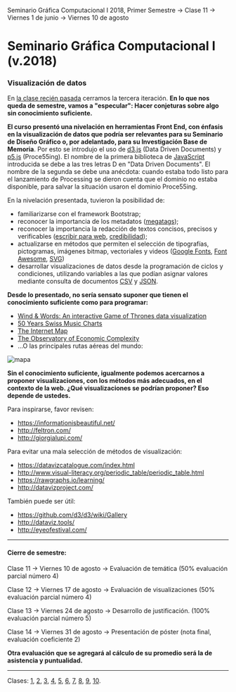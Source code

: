 Seminario Gráfica Computacional I 2018, Primer Semestre → Clase 11 → Viernes 1 de junio → Viernes 10 de agosto

# Seminario Gráfica Computacional I (v.2018)

### Visualización de datos

En [la clase recién pasada](https://github.com/profesorfaco/dgp502_10/) cerramos la tercera iteración. **En lo que nos queda de semestre, vamos a "especular": Hacer conjeturas sobre algo sin conocimiento suficiente.**

**El curso presentó una nivelación en herramientas Front End, con énfasis en la visualización de datos que podría ser relevantes para su Seminario de Diseño Gráfico o, por adelantado, para su Investigación Base de Memoria**. Por esto se introdujo el uso de [d3.js](https://d3js.org/) (Data Driven Documents) y [p5.js](https://p5js.org/es/) (Proce55ing). El nombre de la primera biblioteca de [JavaScript](https://www.javascript.com/learn/strings) introducida se debe a las tres letras D en "Data Driven Documents". El nombre de la segunda se debe una anécdota: cuando estaba todo listo para el lanzamiento de Processing se dieron cuenta que el dominio no estaba disponible, para salvar la situación usaron el dominio Proce55ing.

En la nivelación presentada, tuvieron la posibilidad de:

- familiarizarse con el framework Bootstrap;
- reconocer la importancia de los metadatos ([megatags](https://megatags.co/)); 
- reconocer la importancia la redacción de textos concisos, precisos y verificables ([escribir para web](https://www.nngroup.com/topic/writing-web/), [credibilidad](http://credibility.stanford.edu/guidelines/index.html));
- actualizarse en métodos que permiten el selección de tipografías, pictogramas, imágenes bitmap, vectoriales y videos ([Google Fonts](https://fonts.google.com/), [Font Awesome](https://fontawesome.com/), [SVG](https://developer.mozilla.org/en-US/docs/Web/SVG/Tutorial/Introduction))
- desarrollar visualizaciones de datos desde la programación de ciclos y condiciones, utilizando variables a las que podían asignar valores mediante consulta de documentos [CSV](https://es.wikipedia.org/wiki/Valores_separados_por_comas) y [JSON](https://es.wikipedia.org/wiki/JSON).

**Desde lo presentado, no sería sensato suponer que tienen el conocimiento suficiente como para programar:** 

- [Wind & Words: An interactive Game of Thrones data visualization](http://beta.wind-and-words.com/)
- [50 Years Swiss Music Charts](https://50-jahre-hitparade.ch/)
- [The Internet Map](http://internet-map.net/)
- [The Observatory of Economic Complexity](https://atlas.media.mit.edu/en/visualize/tree_map/hs92/export/chl/all/show/2016/)
- …O las principales rutas aéreas del mundo:

![mapa](https://cdn-images-1.medium.com/max/2000/1*3QWmqtaUPYW_hdNgQCf44g.png)

**Sin el conocimiento suficiente, igualmente podemos acercarnos a proponer visualizaciones, con los métodos más adecuados, en el contexto de la web. ¿Qué visualizaciones se podrían proponer? Eso depende de ustedes.**  

Para inspirarse, favor revisen:

- https://informationisbeautiful.net/
- http://feltron.com/
- http://giorgialupi.com/

Para evitar una mala selección de métodos de visualización:

- https://datavizcatalogue.com/index.html
- http://www.visual-literacy.org/periodic_table/periodic_table.html
- https://rawgraphs.io/learning/
- http://datavizproject.com/

También puede ser útil: 

- https://github.com/d3/d3/wiki/Gallery
- http://dataviz.tools/
- http://eyeofestival.com/

- - - - - - - - - 

#### Cierre de semestre:

Clase 11 → Viernes 10 de agosto → Evaluación de temática (50% evaluación parcial número 4) 

Clase 12 → Viernes 17 de agosto → Evaluación de visualizaciones (50% evaluación parcial número 4) 

Clase 13 → Viernes 24 de agosto → Desarrollo de justificación. (100% evaluación parcial número 5)

Clase 14 → Viernes 31 de agosto → Presentación de póster (nota final, evaluación coeficiente 2)

**Otra evaluación que se agregará al cálculo de su promedio será la de asistencia y puntualidad.** 

- - - - - - - - - 

Clases: [1](https://github.com/profesorfaco/dgp502_1/), [2](https://github.com/profesorfaco/dgp502_2/), [3](https://github.com/profesorfaco/dgp502_3/), [4](https://github.com/profesorfaco/dgp502_4/), [5](https://github.com/profesorfaco/dgp502_5/), [6](https://github.com/profesorfaco/dgp502_6/), [7](https://github.com/profesorfaco/dgp502_7/), [8](https://github.com/profesorfaco/dgp502_8/), [9](https://github.com/profesorfaco/dgp502_9/), [10](https://github.com/profesorfaco/dgp502_10/).
